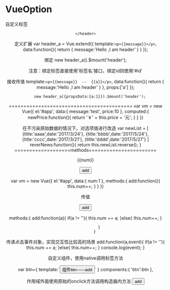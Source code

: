 # VueOption
自定义标签
<header>

    </header>

定义扩展
var header_a = Vue.extend({
            template:`<p>{{message}}</p>`,
            data:function(){
                return {
                    message:'Hello ,I am header'
                }
            }
        });

绑定
new header_a().$mount('header');

注意：绑定标签直接使用'标签名'接口，绑定id则使用'#id'

接收传值
template:`<p>{{message}}  --  {{a}}</p>`,
            data:function(){
                return {
                    message:'Hello ,I am header'
                }
            },
            props:['a']
        });

        new header_a({propsData:{a:1}}).$mount('header');


==========================================
var vm = new Vue({
            el:'#app',
            data:{
                message:'test',
                price:10
            },
            computed:{
                newPrice:function(){
                    return '￥' + this.price + '元';
                }
            }
        })

在不污染原始数据的情况下，对选项值进行改造
var newList = [
            {title:'aaaa',date:'2017/3/24'},
            {title:'bbbb',date:'2017/5/24'},
            {title:'cccc',date:'2017/3/21'},
            {title:'dddd',date:'2017/5/27'}
        ]
reverNews:function(){
                    return this.newList.reverse();
                }
===================methods=======================
<p>{{num}}</p>
        <p><button @click="add">add</button></p>

var vm = new Vue({
            el:'#app',
            data:{
                num:1
            },
            methods:{
                add:function(){
                    this.num++;
                }
            }
        })

传值
<p><button @click="add(2)">add</button></p>
methods:{
                add:function(a){
                    if(a != ''){
                        this.num += a;
                    }else{
                        this.num++;
                    }
                    
                }
            }
传递点击事件对象，实现交互性比较高的场景
add:function(a,event){
                    if(a != ''){
                        this.num += a;
                    }else{
                        this.num++;
                    }
                    console.log(event);
                }


自定义组件，使用native调用标签方法
<p><btn @click.native="add(5)"></btn></p>
var btn={
            template:`<button>组件btn——add</button>`
        }
components:{
                'btn':btn
            },

作用域外面使用原始的onclick方法调用构造器内方法
<button onclick="vm.add(7)">add</button>







